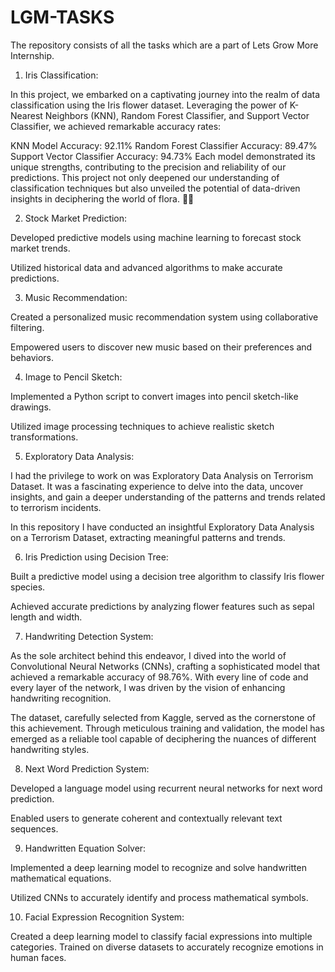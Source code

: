 # LGM-TASKS
The repository consists of all the tasks which are a part of Lets Grow More Internship.

1. Iris Classification:

In this project, we embarked on a captivating journey into the realm of data classification using the Iris flower dataset. Leveraging the power of K-Nearest Neighbors (KNN), Random Forest Classifier, and Support Vector Classifier, we achieved remarkable accuracy rates:

KNN Model Accuracy: 92.11% Random Forest Classifier Accuracy: 89.47% Support Vector Classifier Accuracy: 94.73% Each model demonstrated its unique strengths, contributing to the precision and reliability of our predictions. This project not only deepened our understanding of classification techniques but also unveiled the potential of data-driven insights in deciphering the world of flora. 🌿🌸

2. Stock Market Prediction:

Developed predictive models using machine learning to forecast stock market trends.

Utilized historical data and advanced algorithms to make accurate predictions.

3. Music Recommendation:

Created a personalized music recommendation system using collaborative filtering.

Empowered users to discover new music based on their preferences and behaviors.

4. Image to Pencil Sketch:

Implemented a Python script to convert images into pencil sketch-like drawings.

Utilized image processing techniques to achieve realistic sketch transformations.

5. Exploratory Data Analysis:

I had the privilege to work on was Exploratory Data Analysis on Terrorism Dataset. It was a fascinating experience to delve into the data, uncover insights, and gain a deeper understanding of the patterns and trends related to terrorism incidents. 

In this repository I have conducted an insightful Exploratory Data Analysis on a Terrorism Dataset, extracting meaningful patterns and trends.

6. Iris Prediction using Decision Tree:

Built a predictive model using a decision tree algorithm to classify Iris flower species.

Achieved accurate predictions by analyzing flower features such as sepal length and width.

7. Handwriting Detection System:

As the sole architect behind this endeavor, I dived into the world of Convolutional Neural Networks (CNNs), crafting a sophisticated model that achieved a remarkable accuracy of 98.76%. With every line of code and every layer of the network, I was driven by the vision of enhancing handwriting recognition.

The dataset, carefully selected from Kaggle, served as the cornerstone of this achievement. Through meticulous training and validation, the model has emerged as a reliable tool capable of deciphering the nuances of different handwriting styles.

8. Next Word Prediction System:

Developed a language model using recurrent neural networks for next word prediction.

Enabled users to generate coherent and contextually relevant text sequences.

9. Handwritten Equation Solver:

Implemented a deep learning model to recognize and solve handwritten mathematical equations.

Utilized CNNs to accurately identify and process mathematical symbols.

10. Facial Expression Recognition System:

Created a deep learning model to classify facial expressions into multiple categories.
Trained on diverse datasets to accurately recognize emotions in human faces.
